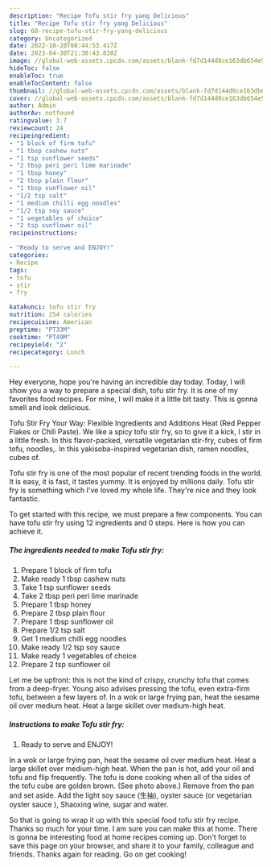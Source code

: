 ```yaml
---
description: "Recipe Tofu stir fry yang Delicious"
title: "Recipe Tofu stir fry yang Delicious"
slug: 68-recipe-tofu-stir-fry-yang-delicious
category: Uncategorized
date: 2022-10-20T08:44:53.417Z
date: 2023-04-30T21:38:43.838Z
image: //global-web-assets.cpcdn.com/assets/blank-fd7d144d8ce163db654e5a02c40b08a2775adb7897d16e4062681dc7e1b2800f.png
hideToc: false
enableToc: true
enableTocContent: false
thumbnail: //global-web-assets.cpcdn.com/assets/blank-fd7d144d8ce163db654e5a02c40b08a2775adb7897d16e4062681dc7e1b2800f.png
cover: //global-web-assets.cpcdn.com/assets/blank-fd7d144d8ce163db654e5a02c40b08a2775adb7897d16e4062681dc7e1b2800f.png
author: Admin
authorAv: notfound
ratingvalue: 3.7
reviewcount: 24
recipeingredient:
- "1 block of firm tofu"
- "1 tbsp cashew nuts"
- "1 tsp sunflower seeds"
- "2 tbsp peri peri lime marinade"
- "1 tbsp honey"
- "2 tbsp plain flour"
- "1 tbsp sunflower oil"
- "1/2 tsp salt"
- "1 medium chilli egg noodles"
- "1/2 tsp soy sauce"
- "1 vegetables of choice"
- "2 tsp sunflower oil"
recipeinstructions:

- "Ready to serve and ENJOY!"
categories:
- Recipe
tags:
- tofu
- stir
- fry

katakunci: tofu stir fry 
nutrition: 254 calories
recipecuisine: American
preptime: "PT33M"
cooktime: "PT49M"
recipeyield: "2"
recipecategory: Lunch

---
```



Hey everyone, hope you're having an incredible day today. Today, I will show you a way to prepare a special dish, tofu stir fry. It is one of my favorites food recipes. For mine, I will make it a little bit tasty. This is gonna smell and look delicious.

Tofu Stir Fry Your Way: Flexible Ingredients and Additions Heat (Red Pepper Flakes or Chili Paste). We like a spicy tofu stir fry, so to give it a kick, I stir in a little fresh. In this flavor-packed, versatile vegetarian stir-fry, cubes of firm tofu, noodles,. In this yakisoba-inspired vegetarian dish, ramen noodles, cubes of.

Tofu stir fry is one of the most popular of recent trending foods in the world. It is easy, it is fast, it tastes yummy. It is enjoyed by millions daily. Tofu stir fry is something which I've loved my whole life. They're nice and they look fantastic.


To get started with this recipe, we must prepare a few components. You can have tofu stir fry using 12 ingredients and 0 steps. Here is how you can achieve it.

<!--inarticleads1-->

##### The ingredients needed to make Tofu stir fry:

1. Prepare 1 block of firm tofu
1. Make ready 1 tbsp cashew nuts
1. Take 1 tsp sunflower seeds
1. Take 2 tbsp peri peri lime marinade
1. Prepare 1 tbsp honey
1. Prepare 2 tbsp plain flour
1. Prepare 1 tbsp sunflower oil
1. Prepare 1/2 tsp salt
1. Get 1 medium chilli egg noodles
1. Make ready 1/2 tsp soy sauce
1. Make ready 1 vegetables of choice
1. Prepare 2 tsp sunflower oil


Let me be upfront: this is not the kind of crispy, crunchy tofu that comes from a deep-fryer. Young also advises pressing the tofu, even extra-firm tofu, between a few layers of. In a wok or large frying pan, heat the sesame oil over medium heat. Heat a large skillet over medium-high heat. 

<!--inarticleads2-->

##### Instructions to make Tofu stir fry:


1. Ready to serve and ENJOY!

In a wok or large frying pan, heat the sesame oil over medium heat. Heat a large skillet over medium-high heat. When the pan is hot, add your oil and tofu and flip frequently. The tofu is done cooking when all of the sides of the tofu cube are golden brown. (See photo above.) Remove from the pan and set aside. Add the light soy sauce (生抽), oyster sauce (or vegetarian oyster sauce ), Shaoxing wine, sugar and water. 

So that is going to wrap it up with this special food tofu stir fry recipe. Thanks so much for your time. I am sure you can make this at home. There is gonna be interesting food at home recipes coming up. Don't forget to save this page on your browser, and share it to your family, colleague and friends. Thanks again for reading. Go on get cooking!
